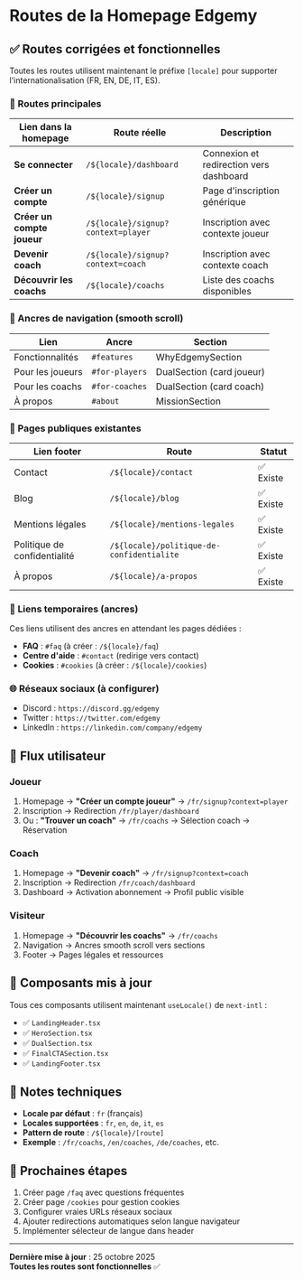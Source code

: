 # Routes de la Homepage Edgemy

## ✅ Routes corrigées et fonctionnelles

Toutes les routes utilisent maintenant le préfixe `[locale]` pour supporter l'internationalisation (FR, EN, DE, IT, ES).

### 🔗 Routes principales

| Lien dans la homepage | Route réelle | Description |
|----------------------|--------------|-------------|
| **Se connecter** | `/${locale}/dashboard` | Connexion et redirection vers dashboard |
| **Créer un compte** | `/${locale}/signup` | Page d'inscription générique |
| **Créer un compte joueur** | `/${locale}/signup?context=player` | Inscription avec contexte joueur |
| **Devenir coach** | `/${locale}/signup?context=coach` | Inscription avec contexte coach |
| **Découvrir les coachs** | `/${locale}/coachs` | Liste des coachs disponibles |

### 📍 Ancres de navigation (smooth scroll)

| Lien | Ancre | Section |
|------|-------|---------|
| Fonctionnalités | `#features` | WhyEdgemySection |
| Pour les joueurs | `#for-players` | DualSection (card joueur) |
| Pour les coachs | `#for-coaches` | DualSection (card coach) |
| À propos | `#about` | MissionSection |

### 📄 Pages publiques existantes

| Lien footer | Route | Statut |
|-------------|-------|--------|
| Contact | `/${locale}/contact` | ✅ Existe |
| Blog | `/${locale}/blog` | ✅ Existe |
| Mentions légales | `/${locale}/mentions-legales` | ✅ Existe |
| Politique de confidentialité | `/${locale}/politique-de-confidentialite` | ✅ Existe |
| À propos | `/${locale}/a-propos` | ✅ Existe |

### 🔗 Liens temporaires (ancres)

Ces liens utilisent des ancres en attendant les pages dédiées :

- **FAQ** : `#faq` (à créer : `/${locale}/faq`)
- **Centre d'aide** : `#contact` (redirige vers contact)
- **Cookies** : `#cookies` (à créer : `/${locale}/cookies`)

### 🌐 Réseaux sociaux (à configurer)

- Discord : `https://discord.gg/edgemy`
- Twitter : `https://twitter.com/edgemy`
- LinkedIn : `https://linkedin.com/company/edgemy`

## 🎯 Flux utilisateur

### Joueur
1. Homepage → **"Créer un compte joueur"** → `/fr/signup?context=player`
2. Inscription → Redirection `/fr/player/dashboard`
3. Ou : **"Trouver un coach"** → `/fr/coachs` → Sélection coach → Réservation

### Coach
1. Homepage → **"Devenir coach"** → `/fr/signup?context=coach`
2. Inscription → Redirection `/fr/coach/dashboard`
3. Dashboard → Activation abonnement → Profil public visible

### Visiteur
1. Homepage → **"Découvrir les coachs"** → `/fr/coachs`
2. Navigation → Ancres smooth scroll vers sections
3. Footer → Pages légales et ressources

## 🔧 Composants mis à jour

Tous ces composants utilisent maintenant `useLocale()` de `next-intl` :

- ✅ `LandingHeader.tsx`
- ✅ `HeroSection.tsx`
- ✅ `DualSection.tsx`
- ✅ `FinalCTASection.tsx`
- ✅ `LandingFooter.tsx`

## 📝 Notes techniques

- **Locale par défaut** : `fr` (français)
- **Locales supportées** : `fr`, `en`, `de`, `it`, `es`
- **Pattern de route** : `/${locale}/[route]`
- **Exemple** : `/fr/coachs`, `/en/coaches`, `/de/coaches`, etc.

## 🚀 Prochaines étapes

1. Créer page `/faq` avec questions fréquentes
2. Créer page `/cookies` pour gestion cookies
3. Configurer vraies URLs réseaux sociaux
4. Ajouter redirections automatiques selon langue navigateur
5. Implémenter sélecteur de langue dans header

---

**Dernière mise à jour** : 25 octobre 2025  
**Toutes les routes sont fonctionnelles** ✅
